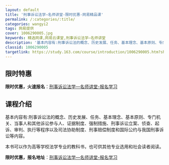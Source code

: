 ```yaml
---
layout: default
title: '刑事诉讼法学—名师讲堂-限时优惠-网易精品课'
permalink: /:categories/:title/
categories: wangyi2
tags: 网易提供
cover: 1006290005.jpg
keywords: 精选网课,网易云课堂,刑事诉讼法学—名师讲堂
description: '基本内容有:刑事诉讼法的概念、历史发展、任务、基本理念、基本原则、专门机关、当事人和其他诉讼参与人、证据制度、强制措施、'
classid: 1006290005
targetlink: https://study.163.com/course/introduction/1006290005.htm?share=1&shareId=1025206652&utm_campaign=share&utm_medium=iphoneShare&utm_source=&utm_u=1025206652
---
```


## 限时特惠

**限时优惠，火速报名**：[刑事诉讼法学—名师讲堂-报名学习](https://study.163.com/course/introduction/1006290005.htm?share=1&shareId=1025206652&utm_campaign=share&utm_medium=iphoneShare&utm_source=&utm_u=1025206652)

## 课程介绍

基本内容有:刑事诉讼法的概念、历史发展、任务、基本理念、基本原则、专门机关、当事人和其他诉讼参与人、证据制度、强制措施、刑事诉讼立案、侦查、起诉、审判、执行等程序以及司法协助制度、刑事赔偿制度和国际公约与我国刑事诉讼等内容。

本书可以作为高等学校法学专业的教科书，也可供其他专业选用和社会读者阅读。

**限时优惠，报名地址**：[刑事诉讼法学—名师讲堂-报名学习](https://study.163.com/course/introduction/1006290005.htm?share=1&shareId=1025206652&utm_campaign=share&utm_medium=iphoneShare&utm_source=&utm_u=1025206652)

